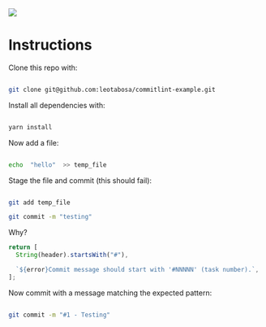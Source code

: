   <img src="https://i.imgur.com/73w0Ax3.png" />

# Instructions

Clone this repo with:

```bash

git clone git@github.com:leotabosa/commitlint-example.git

```

Install all dependencies with:

```bash

yarn install

```

Now add a file:

```bash

echo  "hello"  >> temp_file

```

Stage the file and commit (this should fail):

```bash

git add temp_file

git commit -m "testing"

```

Why?

```js
return [
  String(header).startsWith("#"),

  `${error}Commit message should start with '#NNNNN' (task number).`,
];
```

Now commit with a message matching the expected pattern:

```bash

git commit -m "#1 - Testing"

```
